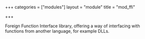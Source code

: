 +++
categories = ["modules"]
layout = "module"
title = "mod_ffi"

+++

Foreign Function Interface library, offering a way of interfacing with functions from another language, for example DLLs.
